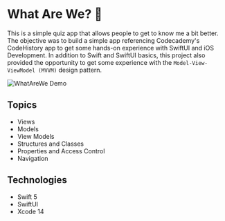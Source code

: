# What Are We? 🤨

This is a simple quiz app that allows people to get to know me a bit better. The objective was to build a simple app referencing Codecademy's CodeHistory app to get some hands-on experience with SwiftUI and iOS Development. In addition to Swift and SwiftUI basics, this project also provided the opportunity to get some experience with the `Model-View-ViewModel (MVVM)` design pattern.

![WhatAreWe Demo](https://github.com/vtruo009/what-are-we/assets/43657607/4ecac993-4d7e-4120-82ed-8d4e0dde1206)

## Topics
* Views
* Models
* View Models
* Structures and Classes
* Properties and Access Control
* Navigation

## Technologies
* Swift 5
* SwiftUI 
* Xcode 14
